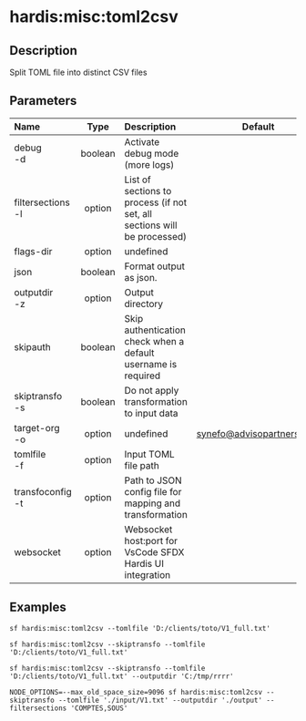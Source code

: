 <!-- This file has been generated with command 'sf hardis:doc:plugin:generate'. Please do not update it manually or it may be overwritten -->
# hardis:misc:toml2csv

## Description

Split TOML file into distinct CSV files

## Parameters

| Name                  |  Type   | Description                                                              |           Default           | Required | Options |
|:----------------------|:-------:|:-------------------------------------------------------------------------|:---------------------------:|:--------:|:-------:|
| debug<br/>-d          | boolean | Activate debug mode (more logs)                                          |                             |          |         |
| filtersections<br/>-l | option  | List of sections to process (if not set, all sections will be processed) |                             |          |         |
| flags-dir             | option  | undefined                                                                |                             |          |         |
| json                  | boolean | Format output as json.                                                   |                             |          |         |
| outputdir<br/>-z      | option  | Output directory                                                         |                             |          |         |
| skipauth              | boolean | Skip authentication check when a default username is required            |                             |          |         |
| skiptransfo<br/>-s    | boolean | Do not apply transformation to input data                                |                             |          |         |
| target-org<br/>-o     | option  | undefined                                                                | <synefo@advisopartners.com> |          |         |
| tomlfile<br/>-f       | option  | Input TOML file path                                                     |                             |          |         |
| transfoconfig<br/>-t  | option  | Path to JSON config file for mapping and transformation                  |                             |          |         |
| websocket             | option  | Websocket host:port for VsCode SFDX Hardis UI integration                |                             |          |         |

## Examples

```shell
sf hardis:misc:toml2csv --tomlfile 'D:/clients/toto/V1_full.txt' 
```

```shell
sf hardis:misc:toml2csv --skiptransfo --tomlfile 'D:/clients/toto/V1_full.txt' 
```

```shell
sf hardis:misc:toml2csv --skiptransfo --tomlfile 'D:/clients/toto/V1_full.txt' --outputdir 'C:/tmp/rrrr'
```

```shell
NODE_OPTIONS=--max_old_space_size=9096 sf hardis:misc:toml2csv --skiptransfo --tomlfile './input/V1.txt' --outputdir './output' --filtersections 'COMPTES,SOUS'
```



